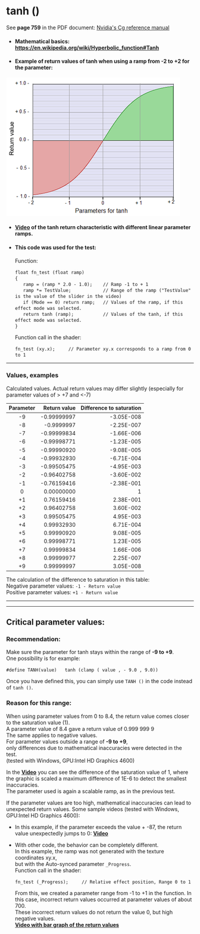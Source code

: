 # tanh ()

See **page 759** in the PDF document: [Nvidia's Cg reference manual](https://www.google.com.au/url?sa=t&rct=j&q=&esrc=s&source=web&cd=3&cad=rja&uact=8&ved=0ahUKEwj5qpif6rHTAhXLF5QKHQ6MCeAQFggwMAI&url=http%3A%2F%2Fdeveloper.download.nvidia.com%2Fcg%2FCg_3.1%2FCg-3.1_April2012_ReferenceManual.pdf&usg=AFQjCNHI5gaVpuvJH6ZO8bnX7BxJGKXr0A)

  - #### Mathematical basics: https://en.wikipedia.org/wiki/Hyperbolic_function#Tanh  
  
  - #### Example of return values of tanh when using a ramp from -2 to +2 for the parameter:  
   ![](image/tanh.png)

  - #### [Video](video/tanh.mp4?raw=true) of the tanh return characteristic with different linear parameter ramps.  
  - #### This code was used for the test:
     Function:
     ```` Code
     float fn_test (float ramp)
     {                
        ramp = (ramp * 2.0 - 1.0);    // Ramp -1 to + 1
        ramp *= TestValue;            // Range of the ramp ("TestValue" is the value of the slider in the video) 
        if (Mode == 0) return ramp;   // Values of the ramp, if this effect mode was selected.
        return tanh (ramp);           // Values of the tanh, if this effect mode was selected.
     }
     ````
     
     Function call in the shader:
     ```` Code
     fn_test (xy.x);     // Parameter xy.x corresponds to a ramp from 0 to 1
     ````
     
     
  ---
  
  ### Values, examples
  Calculated values. Actual return values may differ slightly (especially for parameter values of > +7 and <-7)
  
 | Parameter | Return value | Difference to saturation|
 |:---------:| ------------:| -----------------------:|
 |     -9    | -0.99999997  |         -3.05E-008      |
 |     -8    | -0.9999997   |         -2.25E-007      |
 |     -7    | -0.99999834  |         -1.66E-006      |
 |     -6    | -0.99998771  |         -1.23E-005      |
 |     -5    | -0.99990920  |         -9.08E-005      |
 |     -4    | -0.99932930  |         -6.71E-004      |
 |     -3    | -0.99505475  |         -4.95E-003      |
 |     -2    | -0.96402758  |         -3.60E-002      |
 |     -1    | -0.76159416  |         -2.38E-001      |
 |      0    |  0.00000000  |          1              |
 |     +1    |  0.76159416  |          2.38E-001      |
 |     +2    |  0.96402758  |          3.60E-002      |
 |     +3    |  0.99505475  |          4.95E-003      |
 |     +4    |  0.99932930  |          6.71E-004      |
 |     +5    |  0.99990920  |          9.08E-005      |
 |     +6    |  0.99998771  |          1.23E-005      |
 |     +7    |  0.99999834  |          1.66E-006      |
 |     +8    |  0.99999977  |          2.25E-007      |
 |     +9    |  0.99999997  |          3.05E-008      |
 
The calculation of the difference to saturation in this table:  
Negative parameter values: `-1 - Return value`  
Positive parameter values: `+1 - Return value`  

     
  ---
  ---
     
## Critical parameter values:

### Recommendation:
Make sure the parameter for tanh stays within the range of **-9 to +9**.  
One possibility is for example:
```` Code
#define TANH(value)   tanh (clamp ( value , - 9.0 , 9.0))
````
Once you have defined this, you can simply use `TANH ()` in the code instead of `tanh ()`.  
  

### Reason for this range:
When using parameter values from 0 to 8.4, the return value comes closer to the saturation value (1).  
A parameter value of 8.4 gave a return value of 0.999 999 9  
The same applies to negative values.  
For parameter values outside a range of **-9 to +9**,  
only differences due to mathematical inaccuracies were detected in the test.  
(tested with Windows, GPU:Intel HD Graphics 4600)  

In the **[Video](video/cirtic_values3.mp4?raw=true)** you can see the difference of the saturation value of 1, 
where the graphic is scaled a maximum difference of 1E-6 to detect the smallest inaccuracies.  
The parameter used is again a scalable ramp, as in the previous test.

     
If the parameter values are too high, mathematical inaccuracies can lead to unexpected return values.
Some sample videos (tested with Windows, GPU:Intel HD Graphics 4600):

   - In this example, if the parameter exceeds the value + -87, the return value unexpectedly jumps to 0:
   **[Video](video/cirtic_values1.mp4?raw=true)**  
     
   - With other code, the behavior can be completely different.  
     In this example, the ramp was not generated with the texture coordinates xy.x,  
     but with the Auto-synced parameter `_Progress`.  
          Function call in the shader:
     ```` Code
     fn_test (_Progress);     // Relative effect position, Range 0 to 1
     ````
     From this, we created a parameter range from -1 to +1 in the function.
     In this case, incorrect return values occurred at parameter values of about 700.  
     These incorrect return values do not return the value 0, but high negative values.  
        **[Video with bar graph of the return values](video/cirtic_values2.mp4?raw=true)**
